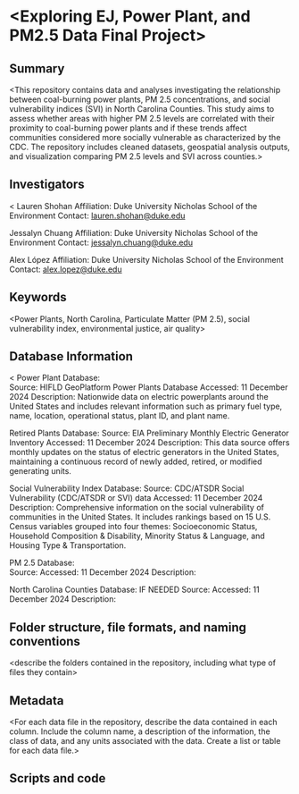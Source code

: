 # <Exploring EJ, Power Plant, and PM2.5 Data Final Project>

## Summary

<This repository contains data and analyses investigating the relationship between coal-burning power plants, PM 2.5 concentrations, and social vulnerability indices (SVI) in North Carolina Counties. This study aims to assess whether areas with higher PM 2.5 levels are correlated with their proximity to coal-burning power plants and if these trends affect communities considered more socially vulnerable as characterized by the CDC. The repository includes cleaned datasets, geospatial analysis outputs, and visualization comparing PM 2.5 levels and SVI across counties.>

## Investigators

<
Lauren Shohan 
Affiliation: Duke University Nicholas School of the Environment 
Contact: lauren.shohan@duke.edu 

Jessalyn Chuang 
Affiliation: Duke University Nicholas School of the Environment 
Contact: jessalyn.chuang@duke.edu 

Alex López 
Affiliation: Duke University Nicholas School of the Environment 
Contact: alex.lopez@duke.edu 
>

## Keywords

<Power Plants, North Carolina, Particulate Matter (PM 2.5), social vulnerability index, environmental justice, air quality>

## Database Information

<
Power Plant Database:  
  Source: HIFLD GeoPlatform Power Plants Database 
  Accessed: 11 December 2024 
  Description: Nationwide data on electric powerplants around the United States and includes relevant information such as primary fuel type, name, location, operational status, plant ID, and plant name.  

Retired Plants Database: 
  Source: EIA Preliminary Monthly Electric Generator Inventory 
  Accessed: 11 December 2024 
  Description: This data source offers monthly updates on the status of electric generators in the United States, maintaining a continuous record of newly added, retired, or modified generating units. 

Social Vulnerability Index Database: 
  Source: CDC/ATSDR Social Vulnerability (CDC/ATSDR or SVI) data 
  Accessed: 11 December 2024 
  Description: Comprehensive information on the social vulnerability of communities in the United States. It includes rankings based on 15 U.S. Census variables grouped into four themes: Socioeconomic Status, Household Composition & Disability, Minority Status & Language, and Housing Type & Transportation.  

PM 2.5 Database:   
  Source: 
  Accessed: 11 December 2024 
  Description: 

North Carolina Counties Database:  IF NEEDED 
  Source: 
  Accessed: 11 December 2024 
  Description: 
>


## Folder structure, file formats, and naming conventions 

<describe the folders contained in the repository, including what type of files they contain>

<describe the formats of files for the various purposes contained in the repository>

<describe your file naming conventions>

## Metadata

<For each data file in the repository, describe the data contained in each column. Include the column name, a description of the information, the class of data, and any units associated with the data. Create a list or table for each data file.> 

## Scripts and code

<Not applicable>
